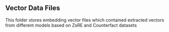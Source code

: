 ## Vector Data Files
This folder stores embedding vector files which contained extracted vectors from different models based on ZsRE and Counterfact datasets
